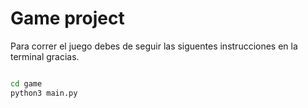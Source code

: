 # Game project

Para correr el juego debes de seguir las siguentes instrucciones en la terminal gracias.

```sh

cd game
python3 main.py


```